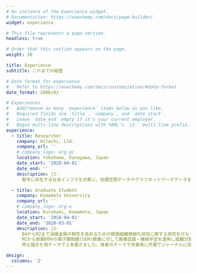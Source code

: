 ```yaml
---
# An instance of the Experience widget.
# Documentation: https://wowchemy.com/docs/page-builder/
widget: experience

# This file represents a page section.
headless: true

# Order that this section appears on the page.
weight: 30

title: Experience
subtitle: これまでの経歴

# Date format for experience
#   Refer to https://wowchemy.com/docs/customization/#date-format
date_format: 2006/01

# Experiences.
#   Add/remove as many `experience` items below as you like.
#   Required fields are `title`, `company`, and `date_start`.
#   Leave `date_end` empty if it's your current employer.
#   Begin multi-line descriptions with YAML's `|2-` multi-line prefix.
experience:
  - title: Researcher
    company: Hitachi, Ltd.
    company_url: ''
    # company_logo: org-gc
    location: Yokohama, Kanagawa, Japan
    date_start: '2020-04-01'
    date_end: ''
    description: |2-
      都市に存在する社会インフラを対象に、地理空間データやグラフネットワークデータを扱ったデータ分析、アルゴリズム開発をpythonを使って行なっております。またstreamlitを活用して開発技術のプロトタイプ化・社内ツール化にも取り組んでいます。直近では3D都市モデルの利活用にも取り組んでいます。

  - title: Graduate Student
    company: Kumamoto University
    company_url: ''
    # company_logo: org-x
    location: Kurokami, Kumamoto, Japan
    date_start: '2018-04-01'
    date_end: '2020-03-01'
    description: |2-
      B4からM2まで溶接金属の靱性を高めるための鉄鋼組織微細化技術に関する研究を行なっていました。
      M2から鉄鋼材料の電子顕微鏡(SEM)画像に対して画像認識・機械学習を適用し組織分類を行う研究も並行して行ない、
      修士論文を両テーマで２本書きました。後者のテーマで卒業後に共著でジャーナルに投稿しました。[Link](http://localhost:1313/portfolio/publication/journal-article/)

design:
  columns: '2'
---
```

